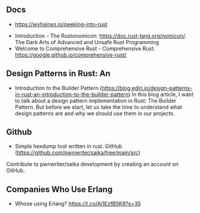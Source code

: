 
## Docs

+ https://wyhaines.io/peeking-into-rust
* Introduction - The Rustonomicon: https://doc.rust-lang.org/nomicon/. The Dark Arts of Advanced and Unsafe Rust Programming
* Welcome to Comprehensive Rust - Comprehensive Rust: https://google.github.io/comprehensive-rust/

## Design Patterns in Rust: An 

* Introduction to the Builder Pattern (https://blog.ediri.io/design-patterns-in-rust-an-introduction-to-the-builder-pattern) In this blog article, I want to talk about a design pattern implementation in Rust: The Builder Pattern. But before we start, let us take the time to understand what design patterns are and why we should use them in our projects.

## Github

* Simple hexdump tool written in rust. GitHub (https://github.com/pwnwriter/saika/tree/main/src)

Contribute to pwnwriter/saika development by creating an account on GitHub.

## Companies Who Use Erlang

* Whose using Erlang? https://t.co/Ai1EzfB5K8?s=35

